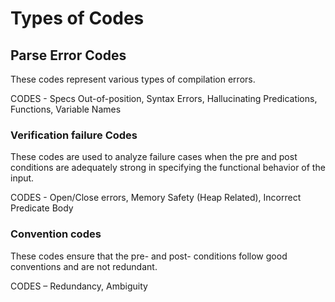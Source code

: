 # Types of Codes

## Parse Error Codes
These codes represent various types of compilation errors.

CODES - Specs Out-of-position, Syntax Errors, Hallucinating Predications, Functions, Variable Names

### Verification failure Codes 
These codes are used to analyze failure cases when the pre and post conditions are adequately strong in specifying the functional behavior of the input.

CODES - Open/Close errors, Memory Safety (Heap Related), Incorrect Predicate Body

### Convention codes
These codes ensure that the pre- and post- conditions follow good conventions and are not redundant.

CODES – Redundancy, Ambiguity 

